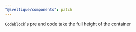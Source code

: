 ```yaml
---
"@sveltique/components": patch
---
```


`Codeblock`'s pre and code take the full height of the container
